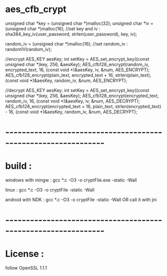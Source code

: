 # aes_cfb_crypt

unsigned char *key = (unsigned char *)malloc(32);
unsigned char *iv = (unsigned char *)malloc(16);
//set key and iv :
sha384_key_iv(user_password, strlen(user_password), key, iv);

random_iv = (unsigned char *)malloc(16);
//set random_iv :
randomIV(random_iv);

//encrypt
AES_KEY aesKey;
int setKey = AES_set_encrypt_key((const unsigned char *)key, 256, &aesKey);
AES_cfb128_encrypt(random_iv, encrypted_text, 16, (const void *)&aesKey, iv, &num, AES_ENCRYPT);
AES_cfb128_encrypt(plain_text, encrypted_text + 16, strlen(plain_text), (const void *)&aesKey, random_iv, &num, AES_ENCRYPT);

//decrypt
AES_KEY aesKey;
int setKey = AES_set_encrypt_key((const unsigned char *)key, 256, &aesKey);
AES_cfb128_encrypt(encrypted_text, random_iv, 16, (const void *)&aesKey, iv, &num, AES_DECRYPT);
AES_cfb128_encrypt(encrypted_text + 16, plain_text, strlen(encrypted_text) - 16, (const void *)&aesKey, random_iv, &num, AES_DECRYPT);

# --------------------------------------------------------------
# build : 

windows with mingw :
gcc *.c -O3 -o cryptFile.exe -static -Wall

linux :
gcc *.c -O3 -o cryptFile -static -Wall

android with NDK :
gcc *.c -O3 -o cryptFile -static -Wall
OR call it with jni

# --------------------------------------------------------------
# License : 
follow OpenSSL 1.1.1

